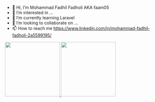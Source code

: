- 👋 Hi, I’m Mohammad Fadhil Fadholi AKA faam05
- 👀 I’m interested in ...
- 🌱 I’m currently learning Laravel
- 💞️ I’m looking to collaborate on ...
- 📫 How to reach me https://www.linkedin.com/in/mohammad-fadhil-fadholi-2a5599195/

<p align="left">
<a href="https://github.com/faam05">
  <img height="180em" src="https://github-readme-stats-eight-theta.vercel.app/api?username=faam05&show_icons=true&theme=algolia&include_all_commits=true&count_private=true"/>
  <img height="180em" src="https://github-readme-stats-eight-theta.vercel.app/api/top-langs/?username=faam05&layout=compact&langs_count=8&theme=algolia"/>
</a>
</p>

<!---
faam05/faam05 is a ✨ special ✨ repository because its `README.md` (this file) appears on your GitHub profile.
You can click the Preview link to take a look at your changes.
--->
